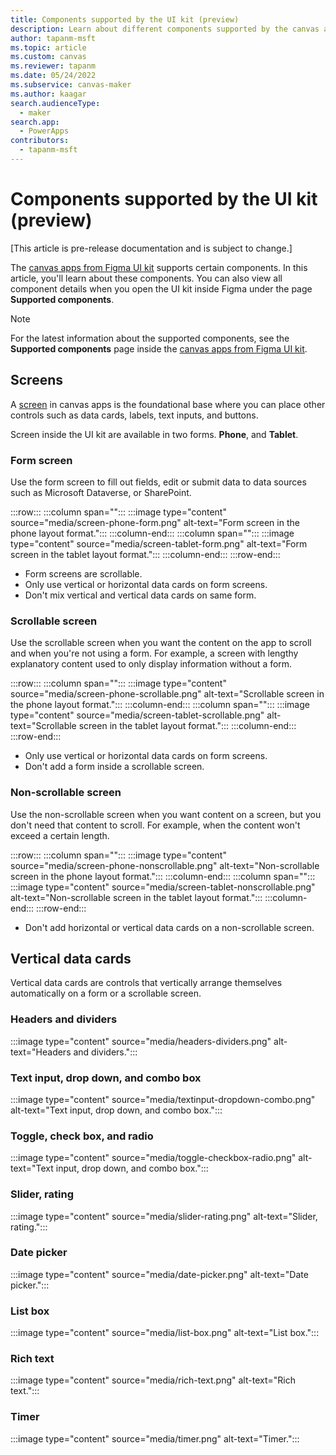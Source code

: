 ```yaml
---
title: Components supported by the UI kit (preview)
description: Learn about different components supported by the canvas apps from Figma UI kit.
author: tapanm-msft
ms.topic: article
ms.custom: canvas
ms.reviewer: tapanm
ms.date: 05/24/2022
ms.subservice: canvas-maker
ms.author: kaagar
search.audienceType: 
  - maker
search.app: 
  - PowerApps
contributors:
  - tapanm-msft
---
```


# Components supported by the UI kit (preview)

[This article is pre-release documentation and is subject to change.]

The [canvas apps from Figma UI kit](https://go.microsoft.com/fwlink/?linkid=2193981) supports certain components. In this article, you'll learn about these components. You can also view all component details when you open the UI kit inside Figma under the page **Supported components**.

> [!NOTE]
> For the latest information about the supported components, see the **Supported components** page inside the [canvas apps from Figma UI kit](https://go.microsoft.com/fwlink/?linkid=2193981).

## Screens

A [screen](../add-screen-context-variables.md) in canvas apps is the foundational base where you can place other controls such as data cards, labels, text inputs, and buttons. 

Screen inside the UI kit are available in two forms. **Phone**, and **Tablet**.

### Form screen

Use the form screen to fill out fields, edit or submit data to data sources such as Microsoft Dataverse, or SharePoint.

:::row:::
   :::column span="":::
      :::image type="content" source="media/screen-phone-form.png" alt-text="Form screen in the phone layout format.":::
   :::column-end:::
   :::column span="":::
      :::image type="content" source="media/screen-tablet-form.png" alt-text="Form screen in the tablet layout format.":::
   :::column-end:::
:::row-end:::

- Form screens are scrollable.
- Only use vertical or horizontal data cards on form screens.
- Don't mix vertical and vertical data cards on same form.

### Scrollable screen

Use the scrollable screen when you want the content on the app to scroll and when you're not using a form. For example, a screen with lengthy explanatory content used to only display information without a form.

:::row:::
   :::column span="":::
      :::image type="content" source="media/screen-phone-scrollable.png" alt-text="Scrollable screen in the phone layout format.":::
   :::column-end:::
   :::column span="":::
      :::image type="content" source="media/screen-tablet-scrollable.png" alt-text="Scrollable screen in the tablet layout format.":::
   :::column-end:::
:::row-end:::

- Only use vertical or horizontal data cards on form screens.
- Don't add a form inside a scrollable screen.

### Non-scrollable screen

Use the non-scrollable screen when you want content on a screen, but you don't need that content to scroll. For example, when the content won't exceed a certain length.

:::row:::
   :::column span="":::
      :::image type="content" source="media/screen-phone-nonscrollable.png" alt-text="Non-scrollable screen in the phone layout format.":::
   :::column-end:::
   :::column span="":::
      :::image type="content" source="media/screen-tablet-nonscrollable.png" alt-text="Non-scrollable screen in the tablet layout format.":::
   :::column-end:::
:::row-end:::

- Don't add horizontal or vertical data cards on a non-scrollable screen.

## Vertical data cards

Vertical data cards are controls that vertically arrange themselves automatically on a form or a scrollable screen.

### Headers and dividers

:::image type="content" source="media/headers-dividers.png" alt-text="Headers and dividers.":::

### Text input, drop down, and combo box

:::image type="content" source="media/textinput-dropdown-combo.png" alt-text="Text input, drop down, and combo box.":::

### Toggle, check box, and radio

:::image type="content" source="media/toggle-checkbox-radio.png" alt-text="Text input, drop down, and combo box.":::

### Slider, rating

:::image type="content" source="media/slider-rating.png" alt-text="Slider, rating.":::

### Date picker

:::image type="content" source="media/date-picker.png" alt-text="Date picker.":::

### List box

:::image type="content" source="media/list-box.png" alt-text="List box.":::

### Rich text

:::image type="content" source="media/rich-text.png" alt-text="Rich text.":::

### Timer

:::image type="content" source="media/timer.png" alt-text="Timer.":::


